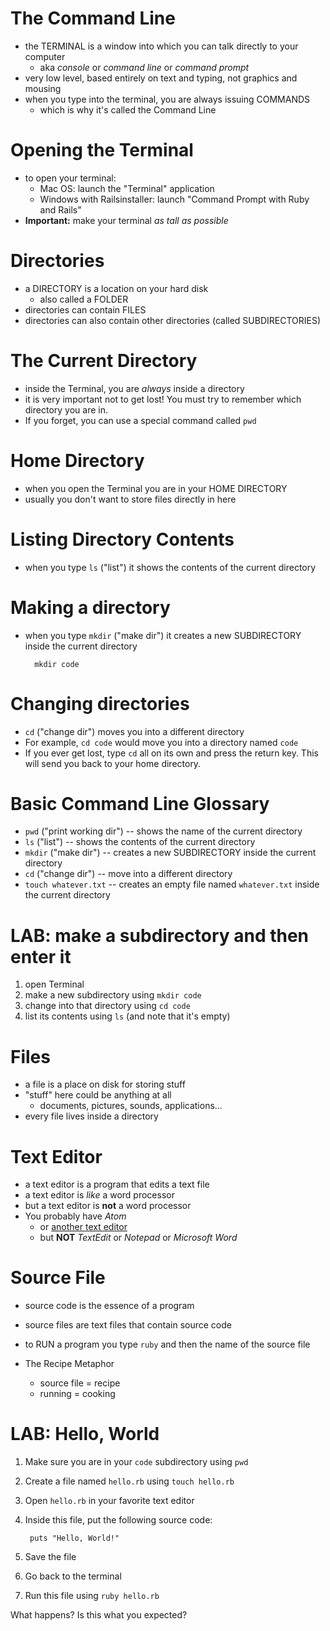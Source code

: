 <!-- next_step "input_and_output" -->

# The Command Line

* the TERMINAL is a window into which you can talk directly to your computer
  * aka *console* or *command line* or *command prompt*
* very low level, based entirely on text and typing, not graphics and mousing
* when you type into the terminal, you are always issuing COMMANDS
  * which is why it's called the Command Line
  
# Opening the Terminal

* to open your terminal:
  * Mac OS: launch the "Terminal" application
  * Windows with Railsinstaller: launch "Command Prompt with Ruby and Rails"
* **Important:** make your terminal *as tall as possible*

# Directories

* a DIRECTORY is a location on your hard disk
  * also called a FOLDER
* directories can contain FILES
* directories can also contain other directories (called SUBDIRECTORIES)

# The Current Directory

* inside the Terminal, you are *always* inside a directory
* it is very important not to get lost! You must try to remember which directory you are in.
* If you forget, you can use a special command called `pwd`

# Home Directory

* when you open the Terminal you are in your HOME DIRECTORY
* usually you don't want to store files directly in here

# Listing Directory Contents

* when you type `ls` ("list") it shows the contents of the current directory

# Making a directory

* when you type `mkdir` ("make dir") it creates a new SUBDIRECTORY inside the current directory
        
        mkdir code
        
# Changing directories

* `cd` ("change dir") moves you into a different directory
* For example, `cd code` would move you into a directory named `code`
* If you ever get lost, type `cd` all on its own and press the return key. This will send you back to your home directory.

# Basic Command Line Glossary

* `pwd` ("print working dir") -- shows the name of the current directory
* `ls` ("list") -- shows the contents of the current directory
* `mkdir` ("make dir") -- creates a new SUBDIRECTORY inside the current directory
* `cd` ("change dir") -- move into a different directory
* `touch whatever.txt` -- creates an empty file named `whatever.txt` inside the current directory

# LAB: make a subdirectory and then enter it

1. open Terminal
2. make a new subdirectory using `mkdir code`
3. change into that directory using `cd code`
4. list its contents using `ls` (and note that it's empty)

# Files

* a file is a place on disk for storing stuff
* "stuff" here could be anything at all
  * documents, pictures, sounds, applications...
* every file lives inside a directory

# Text Editor

* a text editor is a program that edits a text file
* a text editor is *like* a word processor
* but a text editor is **not** a word processor
* You probably have *Atom* 
  * or [another text editor](/installfest/editors)
  * but **NOT** *TextEdit* or *Notepad* or *Microsoft Word*

# Source File

* source code is the essence of a program
* source files are text files that contain source code
* to RUN a program you type `ruby` and then the name of the source file

* The Recipe Metaphor
  * source file = recipe
  * running = cooking

# LAB: Hello, World

1. Make sure you are in your `code` subdirectory using `pwd`
2. Create a file named `hello.rb` using `touch hello.rb`
3. Open `hello.rb` in your favorite text editor
4. Inside this file, put the following source code:

        puts "Hello, World!"

5. Save the file 
6. Go back to the terminal
7. Run this file using `ruby hello.rb`

What happens? Is this what you expected?
